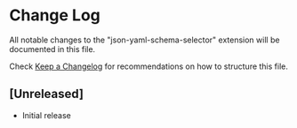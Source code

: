 # Change Log

All notable changes to the "json-yaml-schema-selector" extension will be documented in this file.

Check [Keep a Changelog](http://keepachangelog.com/) for recommendations on how to structure this file.

## [Unreleased]

- Initial release